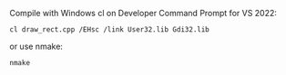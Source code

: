 Compile with Windows cl on Developer Command Prompt for VS 2022:

`cl draw_rect.cpp /EHsc /link User32.lib Gdi32.lib`

or use nmake:

`nmake`
